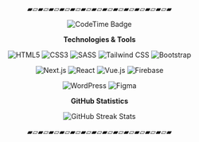 <br>
<p align="center">▰▱▰▱▰▱▰▱▰▱▰▱▰▱▰▱▰▱▰▱▰▱▰▱▰▱▰</p>
<p align="center"><img href="https://codetime.dev" alt="CodeTime Badge" src="https://img.shields.io/endpoint?style=for-the-badge&color=222&url=https%3A%2F%2Fapi.codetime.dev%2Fshield%3Fid%3D32461%26project%3D%26in=0"></p>
<p align="center"><strong>Technologies & Tools</strong></p>
<p align="center">
<p align="center">
  <!-- Styling Tools -->
  <img src="https://img.shields.io/badge/HTML5-000000?style=for-the-badge&logo=html5&logoColor=white" alt="HTML5" />
  <img src="https://img.shields.io/badge/CSS3-000000?style=for-the-badge&logo=css3&logoColor=white" alt="CSS3" />
  <img src="https://img.shields.io/badge/SASS-000000?style=for-the-badge&logo=sass&logoColor=white" alt="SASS" />
  <img src="https://img.shields.io/badge/TailwindCSS-000000?style=for-the-badge&logo=tailwindcss&logoColor=white" alt="Tailwind CSS" />
  <img src="https://img.shields.io/badge/Bootstrap-000000?style=for-the-badge&logo=bootstrap&logoColor=white" alt="Bootstrap" />
</p>

<p align="center">

  <!-- Frameworks & Libraries -->
  <img src="https://img.shields.io/badge/NextJS-000000?style=for-the-badge&logo=nextdotjs&logoColor=white" alt="Next.js" />
  <img src="https://img.shields.io/badge/ReactJS-000000?style=for-the-badge&logo=react&logoColor=white" alt="React" />
  <img src="https://img.shields.io/badge/VueJS-000000?style=for-the-badge&logo=vue.js&logoColor=white" alt="Vue.js" />
  <img src="https://img.shields.io/badge/Firebase-000000?style=for-the-badge&logo=firebase&logoColor=white" alt="Firebase" />
</p>

<p align="center">

  <!-- Design & CMS Platforms -->
  <img src="https://img.shields.io/badge/WordPress-000000?style=for-the-badge&logo=WordPress&logoColor=white" alt="WordPress" />
  <img src="https://img.shields.io/badge/Figma-000000?style=for-the-badge&logo=figma&logoColor=white" alt="Figma" />
</p>

<p align="center"><strong>GitHub Statistics</strong></p>

<p align="center">
  <img src="https://streak-stats.demolab.com?user=aslynclmrzn&theme=transparent&hide_border=true" alt="GitHub Streak Stats" />
</p>

<p align="center">▰▱▰▱▰▱▰▱▰▱▰▱▰▱▰▱▰▱▰▱▰▱▰▱▰▱▰</p>
<br>
